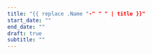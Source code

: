 ```yaml
---
title: "{{ replace .Name "-" " " | title }}"
start_date: ""
end_date: ""
draft: true
subtitle: ""
---
```

